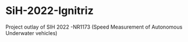 # SiH-2022-Ignitriz
Project outlay of SIH 2022 -NR1173 (Speed Measurement of Autonomous Underwater vehicles)
